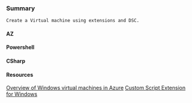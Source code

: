 ### Summary
    Create a Virtual machine using extensions and DSC.
  
#### AZ
#### Powershell
#### CSharp

#### Resources
[Overview of Windows virtual machines in Azure](https://docs.microsoft.com/en-us/azure/virtual-machines/windows/overview)
[Custom Script Extension for Windows](https://docs.microsoft.com/en-us/azure/virtual-machines/extensions/custom-script-windows)